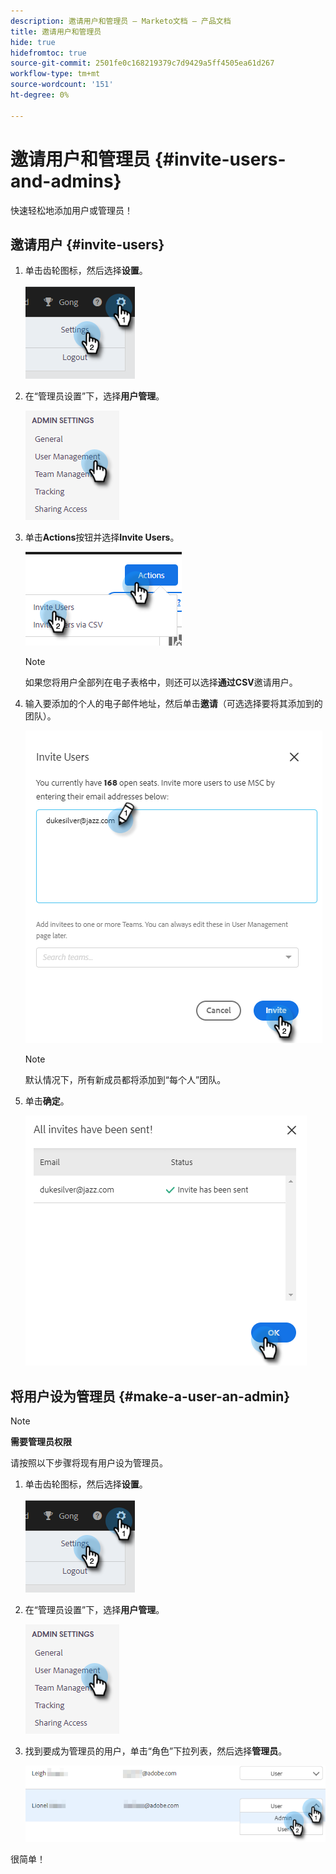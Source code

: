 ```yaml
---
description: 邀请用户和管理员 — Marketo文档 — 产品文档
title: 邀请用户和管理员
hide: true
hidefromtoc: true
source-git-commit: 2501fe0c168219379c7d9429a5ff4505ea61d267
workflow-type: tm+mt
source-wordcount: '151'
ht-degree: 0%

---
```


# 邀请用户和管理员 {#invite-users-and-admins}

快速轻松地添加用户或管理员！

## 邀请用户 {#invite-users}

1. 单击齿轮图标，然后选择&#x200B;**设置**。

   ![](assets/invite-users-and-admins-1.png)

1. 在“管理员设置”下，选择&#x200B;**用户管理**。

   ![](assets/invite-users-and-admins-2.png)

1. 单击&#x200B;**Actions**&#x200B;按钮并选择&#x200B;**Invite Users**。

   ![](assets/invite-users-and-admins-3.png)

   >[!NOTE]
   >
   >如果您将用户全部列在电子表格中，则还可以选择&#x200B;**通过CSV**&#x200B;邀请用户。

1. 输入要添加的个人的电子邮件地址，然后单击&#x200B;**邀请**（可选选择要将其添加到的团队）。

   ![](assets/invite-users-and-admins-4.png)

   >[!NOTE]
   >
   >默认情况下，所有新成员都将添加到“每个人”团队。

1. 单击&#x200B;**确定**。

   ![](assets/invite-users-and-admins-5.png)

## 将用户设为管理员 {#make-a-user-an-admin}

>[!NOTE]
>
>**需要管理员权限**

请按照以下步骤将现有用户设为管理员。

1. 单击齿轮图标，然后选择&#x200B;**设置**。

   ![](assets/invite-users-and-admins-6.png)

1. 在“管理员设置”下，选择&#x200B;**用户管理**。

   ![](assets/invite-users-and-admins-7.png)

1. 找到要成为管理员的用户，单击“角色”下拉列表，然后选择&#x200B;**管理员**。

   ![](assets/invite-users-and-admins-8.png)

很简单！
